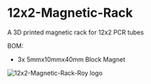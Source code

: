 # 12x2-Magnetic-Rack
A 3D printed magnetic rack for 12x2 PCR tubes

BOM:
- 3x 5mmx10mmx40mm Block Magnet 

![12x2-Magnetic-Rack-Roy logo](https://raw.githubusercontent.com/BastianWagner/12x2-Magnetic-Rack-Roy/master/image_rack.png)
